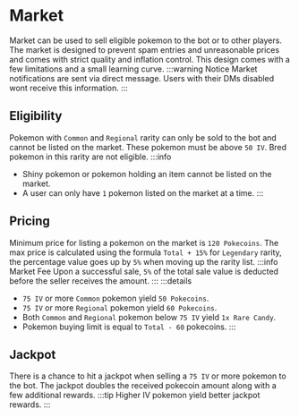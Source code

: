 # Market

Market can be used to sell eligible pokemon to the bot or to other players. The market is designed to prevent spam entries and unreasonable prices and comes with strict quality and inflation control. This design comes with a few limitations and a small learning curve.
:::warning Notice
Market notifications are sent via direct message. Users with their DMs disabled wont receive this information.
:::

## Eligibility

Pokemon with `Common` and `Regional` rarity can only be sold to the bot and cannot be listed on the market. These pokemon must be above `50 IV`. Bred pokemon in this rarity are not eligible.
:::info

- Shiny pokemon or pokemon holding an item cannot be listed on the market.
- A user can only have `1` pokemon listed on the market at a time.
:::

## Pricing

Minimum price for listing a pokemon on the market is `120 Pokecoins`. The max price is calculated using the formula `Total + 15%` for `Legendary` rarity, the percentage value goes up by `5%` when moving up the rarity list.
:::info Market Fee
  Upon a successful sale, `5%` of the total sale value is deducted before the seller receives the amount.
:::
:::details
- `75 IV` or more `Common` pokemon yield `50 Pokecoins`.
- `75 IV` or more `Regional` pokemon yield `60 Pokecoins`.
- Both `Common` and `Regional` pokemon below `75 IV` yield `1x Rare Candy`.
- Pokemon buying limit is equal to `Total - 60` pokecoins.
:::

## Jackpot

There is a chance to hit a jackpot when selling a `75 IV` or more pokemon to the bot. The jackpot doubles the received pokecoin amount along with a few additional rewards.
:::tip
Higher IV pokemon yield better jackpot rewards.
:::
